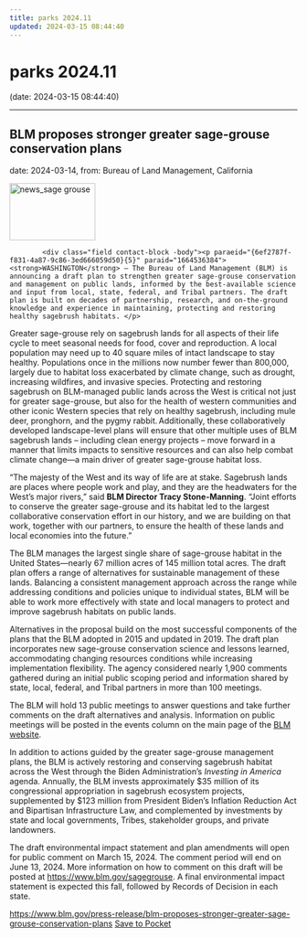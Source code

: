 ```yaml
---
title: parks 2024.11
updated: 2024-03-15 08:44:40
---
```


# parks 2024.11

(date: 2024-03-15 08:44:40)

---

## BLM proposes stronger greater sage-grouse conservation plans

date: 2024-03-14, from: Bureau of Land Management, California

<div class="field contact-block -teaser-image">  <img loading="lazy" src="https://www.blm.gov/sites/default/files/styles/teaser/public/news_sage%20grouse.jpg?h=e3e2ff68&itok=KpcrP0m2" width="150" height="100" alt="news_sage grouse" typeof="foaf:Image">


</div>
      




  

            <div class="field contact-block -body"><p paraeid="{6ef2787f-f831-4a87-9c86-3ed666059d50}{5}" paraid="1664536384"><strong>WASHINGTON</strong> – The Bureau of Land Management (BLM) is announcing a draft plan to strengthen greater sage-grouse conservation and management on public lands, informed by the best-available science and input from local, state, federal, and Tribal partners. The draft plan is built on decades of partnership, research, and on-the-ground knowledge and experience in maintaining, protecting and restoring healthy sagebrush habitats. </p>

<p paraeid="{6ef2787f-f831-4a87-9c86-3ed666059d50}{57}" paraid="760266454">Greater sage-grouse rely on sagebrush lands for all aspects of their life cycle to meet seasonal needs for food, cover and reproduction. A local population may need up to 40 square miles of intact landscape to stay healthy. Populations once in the millions now number fewer than 800,000, largely due to habitat loss exacerbated by climate change, such as drought, increasing wildfires, and invasive species. Protecting and restoring sagebrush on BLM-managed public lands across the West is critical not just for greater sage-grouse, but also for the health of western communities and other iconic Western species that rely on healthy sagebrush, including mule deer, pronghorn, and the pygmy rabbit. Additionally, these collaboratively developed landscape-level plans will ensure that other multiple uses of BLM sagebrush lands – including clean energy projects – move forward in a manner that limits impacts to sensitive resources and can also help combat climate change—a main driver of greater sage-grouse habitat loss. </p>

<p paraeid="{6ef2787f-f831-4a87-9c86-3ed666059d50}{101}" paraid="227282481">“The majesty of the West and its way of life are at stake. Sagebrush lands are places where people work and play, and they are the headwaters for the West’s major rivers,” said <strong>BLM Director Tracy Stone-Manning</strong>. “Joint efforts to conserve the greater sage-grouse and its habitat led to the largest collaborative conservation effort in our history, and we are building on that work, together with our partners, to ensure the health of these lands and local economies into the future.” </p>

<p paraeid="{9d2aca98-266d-42d2-a970-22e7823e8190}{60}" paraid="1492738187">The BLM manages the largest single share of sage-grouse habitat in the United States—nearly 67 million acres of 145 million total acres. The draft plan offers a range of alternatives for sustainable management of these lands. Balancing a consistent management approach across the range while addressing conditions and policies unique to individual states, BLM will be able to work more effectively with state and local managers to protect and improve sagebrush habitats on public lands.  </p>

<p paraeid="{9d2aca98-266d-42d2-a970-22e7823e8190}{58}" paraid="1469704425">Alternatives in the proposal build on the most successful components of the plans that the BLM adopted in 2015 and updated in 2019. The draft plan incorporates new sage-grouse conservation science and lessons learned, accommodating changing resources conditions while increasing implementation flexibility. The agency considered nearly 1,900 comments gathered during an initial public scoping period and information shared by state, local, federal, and Tribal partners in more than 100 meetings.  </p>

<p paraeid="{6ef2787f-f831-4a87-9c86-3ed666059d50}{247}" paraid="251587952">The BLM will hold 13 public meetings to answer questions and take further comments on the draft alternatives and analysis. Information on public meetings will be posted in the events column on the main page of the <a href="https://www.blm.gov/" rel="noreferrer noopener" target="_blank">BLM website</a>. </p>

<p paraeid="{39d69253-ad30-4b4d-a501-6067f87ed6f0}{18}" paraid="2147219576">In addition to actions guided by the greater sage-grouse management plans, the BLM is actively restoring and conserving sagebrush habitat across the West through the Biden Administration’s <em>Investing in America</em> agenda. Annually, the BLM invests approximately $35 million of its congressional appropriation in sagebrush ecosystem projects, supplemented by $123 million from President Biden’s Inflation Reduction Act and Bipartisan Infrastructure Law, and complemented by investments by state and local governments, Tribes, stakeholder groups, and private landowners.   </p>

<p paraeid="{39d69253-ad30-4b4d-a501-6067f87ed6f0}{58}" paraid="554910074">The draft environmental impact statement and plan amendments will open for public comment on March 15, 2024. The comment period will end on June 13, 2024. More information on how to comment on this draft will be posted at <a href="https://www.blm.gov/sagegrouse" rel="noreferrer noopener" target="_blank">https://www.blm.gov/sagegrouse</a>. A final environmental impact statement is expected this fall, followed by Records of Decision in each state.  </p>
</div>

<span class="feed-item-link">
<a href="https://www.blm.gov/press-release/blm-proposes-stronger-greater-sage-grouse-conservation-plans">https://www.blm.gov/press-release/blm-proposes-stronger-greater-sage-grouse-conservation-plans</a> <a href="https://getpocket.com/save" class="pocket-btn" data-lang="en" data-save-url="https://www.blm.gov/press-release/blm-proposes-stronger-greater-sage-grouse-conservation-plans">Save to Pocket</a>
</span>



<script type="text/javascript">!function(d,i){if(!d.getElementById(i)){var j=d.createElement("script");j.id=i;j.src="https://widgets.getpocket.com/v1/j/btn.js?v=1";var w=d.getElementById(i);d.body.appendChild(j);}}(document,"pocket-btn-js");</script>

